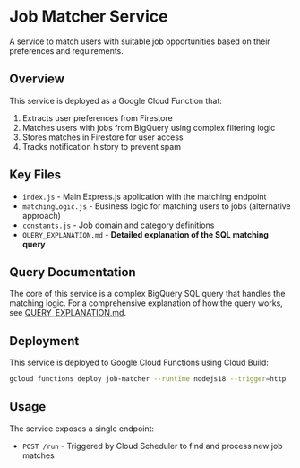 # Job Matcher Service

A service to match users with suitable job opportunities based on their preferences and requirements.

## Overview

This service is deployed as a Google Cloud Function that:
1. Extracts user preferences from Firestore
2. Matches users with jobs from BigQuery using complex filtering logic
3. Stores matches in Firestore for user access
4. Tracks notification history to prevent spam

## Key Files

- `index.js` - Main Express.js application with the matching endpoint
- `matchingLogic.js` - Business logic for matching users to jobs (alternative approach)
- `constants.js` - Job domain and category definitions
- `QUERY_EXPLANATION.md` - **Detailed explanation of the SQL matching query**

## Query Documentation

The core of this service is a complex BigQuery SQL query that handles the matching logic. For a comprehensive explanation of how the query works, see [QUERY_EXPLANATION.md](./QUERY_EXPLANATION.md).

## Deployment

This service is deployed to Google Cloud Functions using Cloud Build:

```bash
gcloud functions deploy job-matcher --runtime nodejs18 --trigger=http
```

## Usage

The service exposes a single endpoint:
- `POST /run` - Triggered by Cloud Scheduler to find and process new job matches